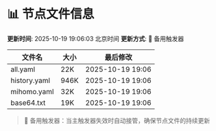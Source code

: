 # 📊 节点文件信息

**更新时间**: 2025-10-19 19:06:03 北京时间
**更新方式**: 🔄 备用触发器

| 文件名 | 大小 | 最后修改 |
|--------|------|----------|
| all.yaml | 22K | 2025-10-19 19:06 |
| history.yaml | 946K | 2025-10-19 19:06 |
| mihomo.yaml | 32K | 2025-10-19 19:06 |
| base64.txt | 19K | 2025-10-19 19:06 |

> 🔄 备用触发器：当主触发器失效时自动接管，确保节点文件的持续更新
